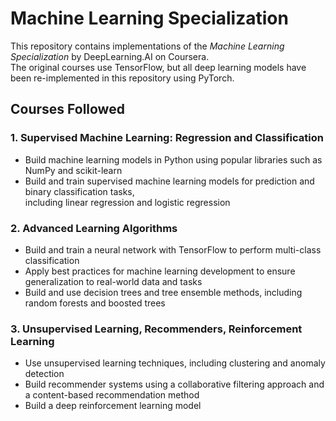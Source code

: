 # Machine Learning Specialization

This repository contains implementations of the *Machine Learning Specialization* by DeepLearning.AI on Coursera.  
The original courses use TensorFlow, but all deep learning models have been re-implemented in this repository using PyTorch.

## Courses Followed

### 1. Supervised Machine Learning: Regression and Classification
- Build machine learning models in Python using popular libraries such as NumPy and scikit-learn  
- Build and train supervised machine learning models for prediction and binary classification tasks,  
  including linear regression and logistic regression

### 2. Advanced Learning Algorithms
- Build and train a neural network with TensorFlow to perform multi-class classification  
- Apply best practices for machine learning development to ensure generalization to real-world data and tasks  
- Build and use decision trees and tree ensemble methods, including random forests and boosted trees

### 3. Unsupervised Learning, Recommenders, Reinforcement Learning
- Use unsupervised learning techniques, including clustering and anomaly detection  
- Build recommender systems using a collaborative filtering approach and a content-based recommendation method  
- Build a deep reinforcement learning model
